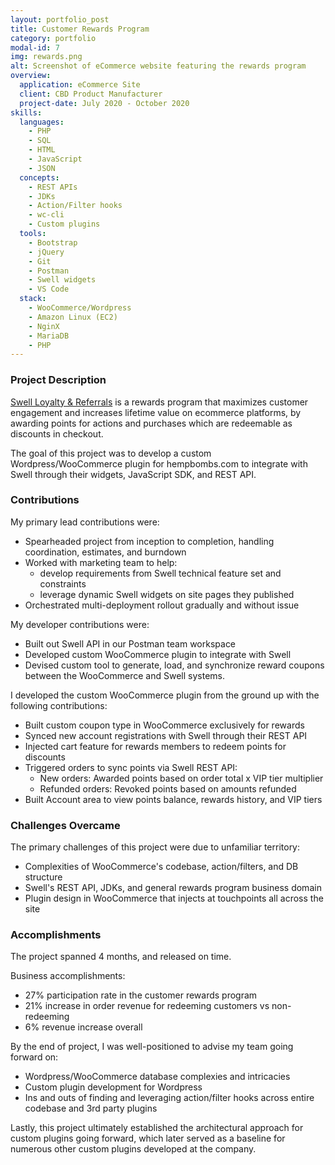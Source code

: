 ```yaml
---
layout: portfolio_post
title: Customer Rewards Program
category: portfolio
modal-id: 7
img: rewards.png
alt: Screenshot of eCommerce website featuring the rewards program
overview:
  application: eCommerce Site
  client: CBD Product Manufacturer
  project-date: July 2020 - October 2020
skills:
  languages:
    - PHP
    - SQL
    - HTML
    - JavaScript
    - JSON
  concepts:
    - REST APIs
    - JDKs
    - Action/Filter hooks
    - wc-cli
    - Custom plugins
  tools:
    - Bootstrap
    - jQuery
    - Git
    - Postman
    - Swell widgets
    - VS Code
  stack:
    - WooCommerce/Wordpress
    - Amazon Linux (EC2)
    - NginX
    - MariaDB
    - PHP
---
```


### Project Description

[Swell Loyalty & Referrals](https://www.yotpo.com/platform/loyalty/) is a rewards program that maximizes customer engagement and increases lifetime value on ecommerce platforms, by awarding points for actions and purchases which are redeemable as discounts in checkout.

The goal of this project was to develop a custom Wordpress/WooCommerce plugin for hempbombs.com to integrate with Swell through their widgets, JavaScript SDK, and REST API.

### Contributions

My primary lead contributions were:

- Spearheaded project from inception to completion, handling coordination, estimates, and burndown
- Worked with marketing team to help:
  - develop requirements from Swell technical feature set and constraints
  - leverage dynamic Swell widgets on site pages they published
- Orchestrated multi-deployment rollout gradually and without issue

My developer contributions were:

- Built out Swell API in our Postman team workspace
- Developed custom WooCommerce plugin to integrate with Swell
- Devised custom tool to generate, load, and synchronize reward coupons between the WooCommerce and Swell systems.

I developed the custom WooCommerce plugin from the ground up with the following contributions:

- Built custom coupon type in WooCommerce exclusively for rewards
- Synced new account registrations with Swell through their REST API
- Injected cart feature for rewards members to redeem points for discounts
- Triggered orders to sync points via Swell REST API:
  - New orders: Awarded points based on order total x VIP tier multiplier
  - Refunded orders: Revoked points based on amounts refunded
- Built Account area to view points balance, rewards history, and VIP tiers

### Challenges Overcame

The primary challenges of this project were due to unfamiliar territory:

- Complexities of WooCommerce's codebase, action/filters, and DB structure
- Swell's REST API, JDKs, and general rewards program business domain
- Plugin design in WooCommerce that injects at touchpoints all across the site

### Accomplishments

The project spanned 4 months, and released on time.

Business accomplishments:

- 27% participation rate in the customer rewards program
- 21% increase in order revenue for redeeming customers vs non-redeeming
- 6% revenue increase overall

By the end of project, I was well-positioned to advise my team going forward on:

- Wordpress/WooCommerce database complexies and intricacies
- Custom plugin development for Wordpress
- Ins and outs of finding and leveraging action/filter hooks across entire codebase and 3rd party plugins

Lastly, this project ultimately established the architectural approach for custom plugins going forward, which later served as a baseline for numerous other custom plugins developed at the company.
